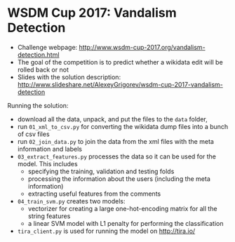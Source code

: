 # WSDM Cup 2017: Vandalism Detection 

- Challenge webpage: http://www.wsdm-cup-2017.org/vandalism-detection.html
- The goal of the competition is to predict whether a wikidata edit will be rolled back or not
- Slides with the solution description: http://www.slideshare.net/AlexeyGrigorev/wsdm-cup-2017-vandalism-detection

Running the solution: 

- download all the data, unpack, and put the files to the `data` folder, 
- run `01_xml_to_csv.py` for converting the wikidata dump files into a bunch of csv files
- run `02_join_data.py` to join the data from the xml files with the meta information and labels 
- `03_extract_features.py` processes the data so it can be used for the model. This includes
    - specifying the training, validation and testing folds
    - processing the information about the users (including the meta information) 
    - extracting useful features from the comments
- `04_train_svm.py` creates two models:
    - vectorizer for creating a large one-hot-encoding matrix for all the string features
    - a linear SVM model with L1 penalty for performing the classification
- `tira_client.py` is used for running the model on http://tira.io/

